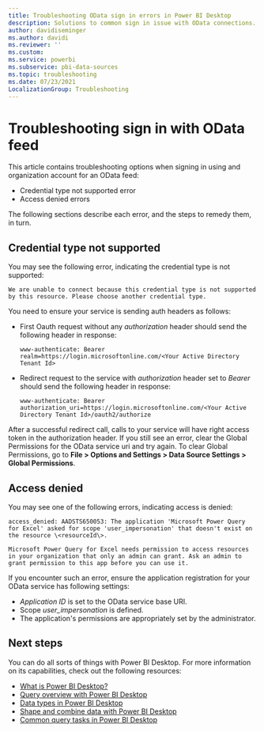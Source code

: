 ```yaml
---
title: Troubleshooting OData sign in errors in Power BI Desktop
description: Solutions to common sign in issue with OData connections.
author: davidiseminger
ms.author: davidi
ms.reviewer: ''
ms.custom: 
ms.service: powerbi
ms.subservice: pbi-data-sources
ms.topic: troubleshooting
ms.date: 07/23/2021
LocalizationGroup: Troubleshooting
---
```

# Troubleshooting sign in with OData feed

This article contains troubleshooting options when signing in using and organization account for an OData feed:

* Credential type not supported error
* Access denied errors

The following sections describe each error, and the steps to remedy them, in turn.

## Credential type not supported

You may see the following error, indicating the credential type is not supported:

```We are unable to connect because this credential type is not supported by this resource. Please choose another credential type.```

You need to ensure your service is sending auth headers as follows:
   * First Oauth request without any *authorization* header should send the following header in response:
      
      ``` www-authenticate: Bearer realm=https://login.microsoftonline.com/<Your Active Directory Tenant Id> ```
   
   * Redirect request to the service with *authorization* header set to *Bearer* should send the following header in response:
   
      ```www-authenticate: Bearer authorization_uri=https://login.microsoftonline.com/<Your Active Directory Tenant Id>/oauth2/authorize```

After a successful redirect call, calls to your service will have right access token in the authorization header. If you still see an error, clear the Global Permissions for the OData service uri and try again. To clear Global Permissions, go to **File > Options and Settings > Data Source Settings > Global Permissions**.

## Access denied

You may see one of the following errors, indicating access is denied:

```access_denied: AADSTS650053: The application 'Microsoft Power Query for Excel' asked for scope 'user_impersonation' that doesn't exist on the resource \<resourceId\>.```

```Microsoft Power Query for Excel needs permission to access resources in your organization that only an admin can grant. Ask an admin to grant permission to this app before you can use it.```

If you encounter such an error, ensure the application registration for your OData service has following settings:

   * *Application ID* is set to the OData service base URI. 
   * Scope *user_impersonation* is defined. 
   * The application's permissions are appropriately set by the administrator.


## Next steps

You can do all sorts of things with Power BI Desktop. For more information on its capabilities, check out the following resources:

* [What is Power BI Desktop?](../fundamentals/desktop-what-is-desktop.md)
* [Query overview with Power BI Desktop](../transform-model/desktop-query-overview.md)
* [Data types in Power BI Desktop](desktop-data-types.md)
* [Shape and combine data with Power BI Desktop](desktop-shape-and-combine-data.md)
* [Common query tasks in Power BI Desktop](../transform-model/desktop-common-query-tasks.md)
